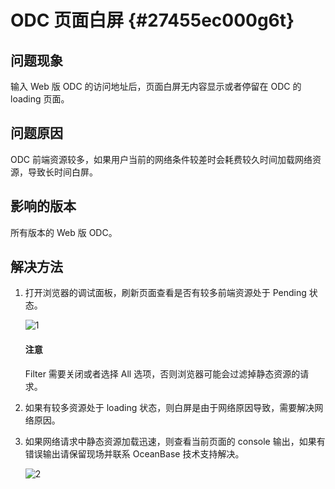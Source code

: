 ODC 页面白屏 {#27455ec000g6t}
=========================

**问题现象**
-------------------------

输入 Web 版 ODC 的访问地址后，页面白屏无内容显示或者停留在 ODC 的 loading 页面。

问题原因
------------------

ODC 前端资源较多，如果用户当前的网络条件较差时会耗费较久时间加载网络资源，导致长时间白屏。

影响的版本 
----------------------

所有版本的 Web 版 ODC。

**解决方法**
-------------------------

1. 打开浏览器的调试面板，刷新页面查看是否有较多前端资源处于 Pending 状态。

   ![1](https://obbusiness-private.oss-cn-shanghai.aliyuncs.com/doc/img/odc/KB/3.common-troubleshooting/7.front-page-exception/3.odc-page-white-screen/1.png)

   <main id="notice" type='notice'>
      <h4>注意</h4>
      <p>Filter 需要关闭或者选择 All 选项，否则浏览器可能会过滤掉静态资源的请求。</p>
   </main> 

2. 如果有较多资源处于 loading 状态，则白屏是由于网络原因导致，需要解决网络原因。

3. 如果网络请求中静态资源加载迅速，则查看当前页面的 console 输出，如果有错误输出请保留现场并联系 OceanBase 技术支持解决。

   ![2](https://obbusiness-private.oss-cn-shanghai.aliyuncs.com/doc/img/odc/KB/3.common-troubleshooting/7.front-page-exception/3.odc-page-white-screen/2.png)
